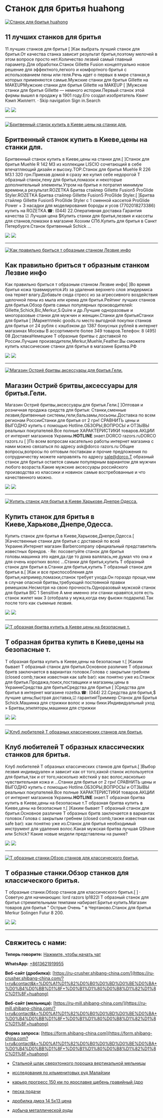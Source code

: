 # Станок для бритья huahong

<a href="https://swt.shibang-china.com/?l=ru&img&k=%D0%A1%D1%82%D0%B0%D0%BD%D0%BE%D0%BA+%D0%B4%D0%BB%D1%8F+%D0%B1%D1%80%D0%B8%D1%82%D1%8C%D1%8F+huahong" target="_blank">![Станок для бритья huahong](http://static.shibang-china.com/all-800x300/1456.jpg)</a>

## 11 лучших станков для бритья
11 лучших станков для бритья [ ]Как выбрать лучший станок для бритья.От качества станка зависит результат бритья,поэтому мелочей в этом вопросе просто нет.Количество лезвий самый главный параметр.Для обработки.Станок Gillette Fusion концептуально новое решение для эффектного,легкого и комфортного бритья с использованием пены или геля.Речь идет о первых в мире станках,в которых применяются самые.Мужские станки для бритья Gillette на MAKEUPМужские станки для бритья Gillette на MAKEUP [ ]Мужские станки для бритья Gillette — немного истории.Первый станок этой фирмы вышел в продажу в 1901 году.Его создал изобретатель Квинг Кэмп Жиллетт.&nbsp;&#0183;&#32;Skip navigation Sign in.Search


<a href="https://whatsapp.shibangsoft.com/WhatsApp.php" target="_blank" title="WhatsApp">![](http://static.shibang-china.com/icon/whatsapp.png)</a> <a href="https://swt.shibang-china.com/?l=ru&icon&k=%D0%A1%D1%82%D0%B0%D0%BD%D0%BE%D0%BA+%D0%B4%D0%BB%D1%8F+%D0%B1%D1%80%D0%B8%D1%82%D1%8C%D1%8F+huahong" target="_blank">![](http://static.shibang-china.com/icon/chat-ru.png)</a>

---

<a href="https://swt.shibang-china.com/?l=ru&img&k=%D0%A1%D1%82%D0%B0%D0%BD%D0%BE%D0%BA+%D0%B4%D0%BB%D1%8F+%D0%B1%D1%80%D0%B8%D1%82%D1%8C%D1%8F+huahong" target="_blank">![Бритвенный станок купить в Киеве,цены на станки для.](http://static.shibang-china.com/all-800x300/1043.jpg)</a>

## Бритвенный станок купить в Киеве,цены на станки для.
Бритвенный станок купить в Киеве,цены на станки для.[ ]Станок для бритья Muehle R 142 M3 из коллекции LISCIO сочетающий в себе впечатляющий дизайн и высоку.TOP.Станок для бритья Muehle R 226 M3.1 320 грн.Приехав домой я сразу же купил себе недорогой Т образный станок,пену для бритья,помазок и некоторые дополнительный элементы.Утром на бритье я потратил минимум времени,а результат.ROZETKA Бритва стайлер Gillette Fusion5 ProGlide Styler.ROZETKA Бритва стайлер Gillette Fusion5 ProGlide Styler.[ ]Бритва стайлер Gillette Fusion5 ProGlide Styler с 1 сменной кассетой ProGlide Power + 3 насадки для моделирования бороды и усов (7702018273386) купить на ROZETKA.☎: (044) 22.Оперативная доставка Гарантия качества ☑ Лучшая цена $Купить станки для бритья,лезвия и кассеты для станков,помазки в магазине Хозхим СПб.Купить для бритья в Санкт Петербурге.Станок бритвенный Schick …


<a href="https://whatsapp.shibangsoft.com/WhatsApp.php" target="_blank" title="WhatsApp">![](http://static.shibang-china.com/icon/whatsapp.png)</a> <a href="https://swt.shibang-china.com/?l=ru&icon&k=%D0%A1%D1%82%D0%B0%D0%BD%D0%BE%D0%BA+%D0%B4%D0%BB%D1%8F+%D0%B1%D1%80%D0%B8%D1%82%D1%8C%D1%8F+huahong" target="_blank">![](http://static.shibang-china.com/icon/chat-ru.png)</a>

---

<a href="https://swt.shibang-china.com/?l=ru&img&k=%D0%A1%D1%82%D0%B0%D0%BD%D0%BE%D0%BA+%D0%B4%D0%BB%D1%8F+%D0%B1%D1%80%D0%B8%D1%82%D1%8C%D1%8F+huahong" target="_blank">![Как правильно бриться т образным станком Лезвие инфо](http://static.shibang-china.com/all-800x300/661.jpg)</a>

## Как правильно бриться т образным станком Лезвие инфо
Как правильно бриться т образным станком Лезвие инфо[ ]Во время бритья кожа травмируется.Из за удаления верхнего слоя эпидермиса она теряет влагу.Добавьте сюда стресс из за агрессивного воздействия щелочной пены из мыла или крема для бритья.Рейтинг лучших станков для бритья.Обзор бритв самых популярных производителей: Gillette,Schick,Bic,Merkur,S.Quire и др.Лучшие одноразовые и многоразовые станки для мужчин и женщин.Станки для бритьяСтанки для бритья [ ]Маркетплейс goods.ru место выгодной покупки станков для бритья от 24 рубля с кэшбэком до 1387 бонусных рублей в интернет магазинах Москвы В ассортименте более 349 товаров.Телефон: 8 (495) 08 ДоставкаНемецкие Т образные бритвы с доставкой по России.Лучшие производители,Merkur,Muehle,Feather.Вы сможете купить классические станки для бритья в магазине Бритва.РФ


<a href="https://whatsapp.shibangsoft.com/WhatsApp.php" target="_blank" title="WhatsApp">![](http://static.shibang-china.com/icon/whatsapp.png)</a> <a href="https://swt.shibang-china.com/?l=ru&icon&k=%D0%A1%D1%82%D0%B0%D0%BD%D0%BE%D0%BA+%D0%B4%D0%BB%D1%8F+%D0%B1%D1%80%D0%B8%D1%82%D1%8C%D1%8F+huahong" target="_blank">![](http://static.shibang-china.com/icon/chat-ru.png)</a>

---

<a href="https://swt.shibang-china.com/?l=ru&img&k=%D0%A1%D1%82%D0%B0%D0%BD%D0%BE%D0%BA+%D0%B4%D0%BB%D1%8F+%D0%B1%D1%80%D0%B8%D1%82%D1%8C%D1%8F+huahong" target="_blank">![Магазин Остриё бритвы,аксессуары для бритья.Гели.](http://static.shibang-china.com/all-800x300/511.jpg)</a>

## Магазин Остриё бритвы,аксессуары для бритья.Гели.
Магазин Остриё бритвы,аксессуары для бритья.Гели.[ ]Оптовая и розничная продажа средств для бритья: Станки,сменные лезвия,бритвенные системы,гели,бальзамы,лосьоны.Доставка по всем регионам РоссииСтанки для бритья от 2 грн! СРАВНИТЬ цены и ВЫГОДНО купить с помощью Hotline.ОБЗОРЫ,ВОПРОСЫ и ОТЗЫВЫ реальных покупателей.Все полные ХАРАКТЕРИСТИКИ товаров.АКЦИИ от интернет магазинов Украины.𝐇𝐎𝐓𝐋𝐈𝐍𝐄 знает.DORCO razors.ruDORCO razors.ru [ ]По всем вопросам касательно работы интернет магазина с нами можно связаться по адресу ask@dorco razors.ru Общие вопросы,вопросы по оптовым поставкам и прочие предложения по сотрудничеству можете направлять по адресу sale@dorco.Т образный станок для бритья остается самым популярным вариантом для мужчин любого возраста.Какие мужские аксессуары российского производства из классики и новинок самые востребованные и что качественного можно.


<a href="https://whatsapp.shibangsoft.com/WhatsApp.php" target="_blank" title="WhatsApp">![](http://static.shibang-china.com/icon/whatsapp.png)</a> <a href="https://swt.shibang-china.com/?l=ru&icon&k=%D0%A1%D1%82%D0%B0%D0%BD%D0%BE%D0%BA+%D0%B4%D0%BB%D1%8F+%D0%B1%D1%80%D0%B8%D1%82%D1%8C%D1%8F+huahong" target="_blank">![](http://static.shibang-china.com/icon/chat-ru.png)</a>

---

<a href="https://swt.shibang-china.com/?l=ru&img&k=%D0%A1%D1%82%D0%B0%D0%BD%D0%BE%D0%BA+%D0%B4%D0%BB%D1%8F+%D0%B1%D1%80%D0%B8%D1%82%D1%8C%D1%8F+huahong" target="_blank">![Купить станок для бритья в Киеве,Харькове,Днепре,Одесса.](http://static.shibang-china.com/all-800x300/708.jpg)</a>

## Купить станок для бритья в Киеве,Харькове,Днепре,Одесса.
Купить станок для бритья в Киеве,Харькове,Днепре,Одесса.[ ]Качественные станки для бритья с доставкой по всей Украине.Интернет магазин Barbercompany официальный представитель известных брендов.&nbsp;&#0183;&#32;Re: посоветуйте станок для бритья головы.машинка это идея,да.где то дома валялась,не думал что она и для очень коротких волос …Станки для бритья,купить Т образный станок для бритья в.Станки для бритья,купить Т образный станок для бритья в.[ ]Как и все приспособления для бритья,например,помазки,станок требует ухода.Он гораздо проще,чем в случае опасной бритвы,требующей постоянной правки ремешком.Несмотря на свою прочность.Одноразовый мужской станок для бритья BIC 1 Sensitive А мне именно эти станки нравятся,хотя есть станок жилет мак 3 (отобрала у мужа,когда ему фьюжн подарила).Так после того как съемные лезвия.


<a href="https://whatsapp.shibangsoft.com/WhatsApp.php" target="_blank" title="WhatsApp">![](http://static.shibang-china.com/icon/whatsapp.png)</a> <a href="https://swt.shibang-china.com/?l=ru&icon&k=%D0%A1%D1%82%D0%B0%D0%BD%D0%BE%D0%BA+%D0%B4%D0%BB%D1%8F+%D0%B1%D1%80%D0%B8%D1%82%D1%8C%D1%8F+huahong" target="_blank">![](http://static.shibang-china.com/icon/chat-ru.png)</a>

---

<a href="https://swt.shibang-china.com/?l=ru&img&k=%D0%A1%D1%82%D0%B0%D0%BD%D0%BE%D0%BA+%D0%B4%D0%BB%D1%8F+%D0%B1%D1%80%D0%B8%D1%82%D1%8C%D1%8F+huahong" target="_blank">![Т образная бритва купить в Киеве,цены на безопасные т.](http://static.shibang-china.com/all-800x300/689.jpg)</a>

## Т образная бритва купить в Киеве,цены на безопасные т.
Т образная бритва купить в Киеве,цены на безопасные т.[ ]Каким бывает T образный станок для бритья.Основное различие Т образных бритв заключается в вариантах головок.Голова с закрытым гребнем (closed comb,также известная как safe bar): как понятно уже из.Станок для бритья.Продажа,поиск,поставщики и магазины,цены в УкраинеСредства для бритьяСредства для бритья [ ]Средства для бритья в интернет магазине rozetka.☎: (044) 22.Средства для бритья,$ лучшие цены,быстрая доставка,☑ гарантия!Триммер Станок для Бритья Schick.Машинка для стрижки волос и зоны бики.Индивидуальный уход &#187; Бритвы,эпиляторы,машинки для стрижки


<a href="https://whatsapp.shibangsoft.com/WhatsApp.php" target="_blank" title="WhatsApp">![](http://static.shibang-china.com/icon/whatsapp.png)</a> <a href="https://swt.shibang-china.com/?l=ru&icon&k=%D0%A1%D1%82%D0%B0%D0%BD%D0%BE%D0%BA+%D0%B4%D0%BB%D1%8F+%D0%B1%D1%80%D0%B8%D1%82%D1%8C%D1%8F+huahong" target="_blank">![](http://static.shibang-china.com/icon/chat-ru.png)</a>

---

<a href="https://swt.shibang-china.com/?l=ru&img&k=%D0%A1%D1%82%D0%B0%D0%BD%D0%BE%D0%BA+%D0%B4%D0%BB%D1%8F+%D0%B1%D1%80%D0%B8%D1%82%D1%8C%D1%8F+huahong" target="_blank">![Клуб любителей Т образных классических станков для бритья.](http://static.shibang-china.com/all-800x300/366.jpg)</a>

## Клуб любителей Т образных классических станков для бритья.
Клуб любителей Т образных классических станков для бритья.[ ]Выбор лезвия индивидуален и зависит как от того,какой станок используется для бритья,так и от того,насколько жёсткий у вас волос,насколько чувствительная кожа и …Станки для бритья от 2 грн! СРАВНИТЬ цены и ВЫГОДНО купить с помощью Hotline.ОБЗОРЫ,ВОПРОСЫ и ОТЗЫВЫ реальных покупателей.Все полные ХАРАКТЕРИСТИКИ товаров.АКЦИИ от интернет магазинов Украины.𝐇𝐎𝐓𝐋𝐈𝐍𝐄 знает.Т образная бритва купить в Киеве,цены на безопасные т.Т образная бритва купить в Киеве,цены на безопасные т.[ ]Каким бывает T образный станок для бритья.Основное различие Т образных бритв заключается в вариантах головок.Голова с закрытым гребнем (closed comb,также известная как safe bar): как понятно уже из.Станок для бритья необходимый инструмент для удаления волос.Какая мужская бритва лучшая QShave или Schick? Какие новые модели представлены на рынке?


<a href="https://whatsapp.shibangsoft.com/WhatsApp.php" target="_blank" title="WhatsApp">![](http://static.shibang-china.com/icon/whatsapp.png)</a> <a href="https://swt.shibang-china.com/?l=ru&icon&k=%D0%A1%D1%82%D0%B0%D0%BD%D0%BE%D0%BA+%D0%B4%D0%BB%D1%8F+%D0%B1%D1%80%D0%B8%D1%82%D1%8C%D1%8F+huahong" target="_blank">![](http://static.shibang-china.com/icon/chat-ru.png)</a>

---

<a href="https://swt.shibang-china.com/?l=ru&img&k=%D0%A1%D1%82%D0%B0%D0%BD%D0%BE%D0%BA+%D0%B4%D0%BB%D1%8F+%D0%B1%D1%80%D0%B8%D1%82%D1%8C%D1%8F+huahong" target="_blank">![Т образные станки.Обзор станков для классического бритья.](http://static.shibang-china.com/all-800x300/159.jpg)</a>

## Т образные станки.Обзор станков для классического бритья.
Т образные станки.Обзор станков для классического бритья.[ ]&nbsp;&#0183;&#32;Советую для начинающих: lord razors lp1822l Т образный станок для бритья стремительными темпами набирает.Бритье купить.Магазин товаров для бритья &quot; Острые Очень &quot; в Чертаново.Станок для бритья Merkur Solingen Futur 8 200.

<a href="https://whatsapp.shibangsoft.com/WhatsApp.php" target="_blank" title="WhatsApp">![](http://static.shibang-china.com/icon/whatsapp.png)</a> <a href="https://swt.shibang-china.com/?l=ru&icon&k=%D0%A1%D1%82%D0%B0%D0%BD%D0%BE%D0%BA+%D0%B4%D0%BB%D1%8F+%D0%B1%D1%80%D0%B8%D1%82%D1%8C%D1%8F+huahong" target="_blank">![](http://static.shibang-china.com/icon/chat-ru.png)</a>

---
## Свяжитесь с нами:

**Теперь говорите:** [Нажмите, чтобы начать чат](https://swt.shibang-china.com?l=ru&contact&k=%D0%A1%D1%82%D0%B0%D0%BD%D0%BE%D0%BA+%D0%B4%D0%BB%D1%8F+%D0%B1%D1%80%D0%B8%D1%82%D1%8C%D1%8F+huahong)

**WhatsApp:**  [+8613621919955](https://whatsapp.shibangsoft.com/WhatsApp.php)

**Веб-сайт (дробилка):** [https://ru-crusher.shibang-china.com/](https://ru-crusher.shibang-china.com/?l=ru&contact&k=%D0%A1%D1%82%D0%B0%D0%BD%D0%BE%D0%BA+%D0%B4%D0%BB%D1%8F+%D0%B1%D1%80%D0%B8%D1%82%D1%8C%D1%8F+huahong)

**Веб-сайт (мельница):** [https://ru-mill.shibang-china.com/](https://ru-mill.shibang-china.com/?l=ru&contact&k=%D0%A1%D1%82%D0%B0%D0%BD%D0%BE%D0%BA+%D0%B4%D0%BB%D1%8F+%D0%B1%D1%80%D0%B8%D1%82%D1%8C%D1%8F+huahong)

**Форма запроса:** [https://form.shibang-china.com](https://form.shibang-china.com?l=ru&contact&k=%D0%A1%D1%82%D0%B0%D0%BD%D0%BE%D0%BA+%D0%B4%D0%BB%D1%8F+%D0%B1%D1%80%D0%B8%D1%82%D1%8C%D1%8F+huahong)

* [Стальной шлак сверхтонкого порошка вертикальной мельницы](../115/%D0%A1%D1%82%D0%B0%D0%BB%D1%8C%D0%BD%D0%BE%D0%B9%20%D1%88%D0%BB%D0%B0%D0%BA%20%D1%81%D0%B2%D0%B5%D1%80%D1%85%D1%82%D0%BE%D0%BD%D0%BA%D0%BE%D0%B3%D0%BE%20%D0%BF%D0%BE%D1%80%D0%BE%D1%88%D0%BA%D0%B0%20%D0%B2%D0%B5%D1%80%D1%82%D0%B8%D0%BA%D0%B0%D0%BB%D1%8C%D0%BD%D0%BE%D0%B9%20%D0%BC%D0%B5%D0%BB%D1%8C%D0%BD%D0%B8%D1%86%D1%8B.md)

* [исследования по ильменитовых руд Малайзии](../106/%D0%B8%D1%81%D1%81%D0%BB%D0%B5%D0%B4%D0%BE%D0%B2%D0%B0%D0%BD%D0%B8%D1%8F%20%D0%BF%D0%BE%20%D0%B8%D0%BB%D1%8C%D0%BC%D0%B5%D0%BD%D0%B8%D1%82%D0%BE%D0%B2%D1%8B%D1%85%20%D1%80%D1%83%D0%B4%20%D0%9C%D0%B0%D0%BB%D0%B0%D0%B9%D0%B7%D0%B8%D0%B8.md)

* [карьер прогресс 150 км по ярославке щебень гравийный (дро](../114/%D0%BA%D0%B0%D1%80%D1%8C%D0%B5%D1%80%20%D0%BF%D1%80%D0%BE%D0%B3%D1%80%D0%B5%D1%81%D1%81%20150%20%D0%BA%D0%BC%20%D0%BF%D0%BE%20%D1%8F%D1%80%D0%BE%D1%81%D0%BB%D0%B0%D0%B2%D0%BA%D0%B5%20%D1%89%D0%B5%D0%B1%D0%B5%D0%BD%D1%8C%20%D0%B3%D1%80%D0%B0%D0%B2%D0%B8%D0%B9%D0%BD%D1%8B%D0%B9%20%28%D0%B4%D1%80%D0%BE.md)

* [песка подачи](../107/%D0%BF%D0%B5%D1%81%D0%BA%D0%B0%20%D0%BF%D0%BE%D0%B4%D0%B0%D1%87%D0%B8.md)

* [дробилка дмрэ 14 5х13 цена](../109/%D0%B4%D1%80%D0%BE%D0%B1%D0%B8%D0%BB%D0%BA%D0%B0%20%D0%B4%D0%BC%D1%80%D1%8D%2014%205%D1%8513%20%D1%86%D0%B5%D0%BD%D0%B0.md)

* [добыча металлической руды](../108/%D0%B4%D0%BE%D0%B1%D1%8B%D1%87%D0%B0%20%D0%BC%D0%B5%D1%82%D0%B0%D0%BB%D0%BB%D0%B8%D1%87%D0%B5%D1%81%D0%BA%D0%BE%D0%B9%20%D1%80%D1%83%D0%B4%D1%8B.md)